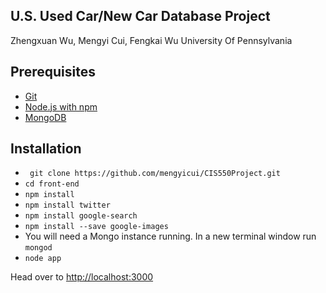 ## U.S. Used Car/New Car Database Project

Zhengxuan Wu, Mengyi Cui, Fengkai Wu
University Of Pennsylvania

## Prerequisites 

* [Git](http://git-scm.com/)
* [Node.js with npm](https://nodejs.org/en/)
* [MongoDB](https://docs.mongodb.org/manual/installation/)

## Installation

* ` git clone https://github.com/mengyicui/CIS550Project.git`
* `cd front-end`
* `npm install`
* `npm install twitter`
* `npm install google-search`
* `npm install --save google-images`
* You will need a Mongo instance running. In a new terminal window run `mongod`
* `node app`

Head over to [http://localhost:3000](http://localhost:3000)
